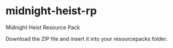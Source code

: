 # midnight-heist-rp

Midnight Heist Resource Pack

Download the ZIP file and insert it into your resourcepacks folder.
